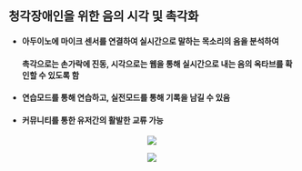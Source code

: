 ## 청각장애인을 위한 음의 시각 및 촉각화
* #### 아두이노에 마이크 센서를 연결하여 실시간으로 말하는 목소리의 음을 분석하여
    #### 촉각으로는 손가락에 진동, 시각으로는 웹을 통해 실시간으로 내는 음의 옥타브를 확인할 수 있도록 함
* #### 연습모드를 통해 연습하고, 실전모드를 통해 기록을 남길 수 있음
* #### 커뮤니티를 통한 유저간의 활발한 교류 가능

<p align="center">
  <img src="https://user-images.githubusercontent.com/77053445/233032703-f864f547-f25a-4379-99c9-04467646a244.png">
</p>
<p align="center">
  <img src="https://user-images.githubusercontent.com/77053445/233032752-1e885cbe-e39f-476b-87d2-bc304704c708.png">
</p>
